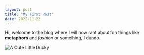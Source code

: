 ```yaml
---
layout: post
title: "My First Post"
date: 2022-11-22
---
```


Hi, welcome to the blog where I will now rant about fun things like **metaphors** and *fashion* or something, I dunno. 

![A Cute Little Ducky](/bangtan/picturename.jpg)
